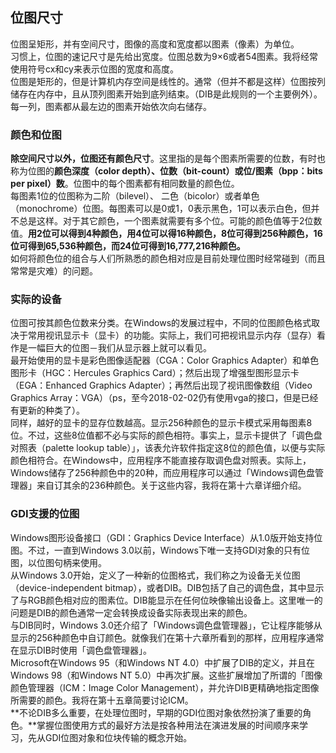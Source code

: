 ## 位图尺寸
位图呈矩形，并有空间尺寸，图像的高度和宽度都以图素（像素）为单位。    
习惯上，位图的速记尺寸是先给出宽度。位图总数为9×6或者54图素。我将经常使用符号cx和cy来表示位图的宽度和高度。    
位图是矩形的，但是计算机内存空间是线性的。通常（但并不都是这样）位图按列储存在内存中，且从顶列图素开始到底列结束。（DIB是此规则的一个主要例外）。每一列，图素都从最左边的图素开始依次向右储存。    
### 颜色和位图
**除空间尺寸以外，位图还有颜色尺寸**。这里指的是每个图素所需要的位数，有时也称为位图的**颜色深度（color depth）、位数（bit-count）或位/图素（bpp：bits per pixel）数**。位图中的每个图素都有相同数量的颜色位。   
每图素1位的位图称为二阶（bilevel）、 二色（bicolor）或者单色 （monochrome）位图。每图素可以是0或1，0表示黑色，1可以表示白色，但并不总是这样。对于其它颜色，一个图素就需要有多个位。可能的颜色值等于2位数值。**用2位可以得到4种颜色，用4位可以得16种颜色，8位可得到256种颜色，16位可得到65,536种颜色，而24位可得到16,777,216种颜色。**    
如何将颜色位的组合与人们所熟悉的颜色相对应是目前处理位图时经常碰到（而且常常是灾难）的问题。
### 实际的设备
位图可按其颜色位数来分类。在Windows的发展过程中，不同的位图颜色格式取决于常用视讯显示卡（显卡）的功能。实际上，我们可把视讯显示内存（显存）看作是一幅巨大的位图－我们从显示器上就可以看见。    
最开始使用的显卡是彩色图像适配器（CGA：Color Graphics Adapter）和单色图形卡（HGC：Hercules Graphics Card）；然后出现了增强型图形显示卡（EGA：Enhanced Graphics Adapter）；再然后出现了视讯图像数组（Video Graphics Array：VGA）（ps，至今2018-02-02仍有使用vga的接口，但是已经有更新的种类了）。   
同样，越好的显卡的显存位数越高。显示256种颜色的显示卡模式采用每图素8位。不过，这些8位值都不必与实际的颜色相符。事实上，显示卡提供了「调色盘对照表（palette lookup table）」，该表允许软件指定这8位的颜色值，以便与实际颜色相符合。在Windows中，应用程序不能直接存取调色盘对照表。实际上，Windows储存了256种颜色中的20种，而应用程序可以通过「Windows调色盘管理器」来自订其余的236种颜色。关于这些内容，我将在第十六章详细介绍。     
### GDI支援的位图
Windows图形设备接口（GDI：Graphics Device Interface）从1.0版开始支持位图。不过，一直到Windows 3.0以前，Windows下唯一支持GDI对象的只有位图，以位图句柄来使用。    
从Windows 3.0开始，定义了一种新的位图格式，我们称之为设备无关位图（device-independent bitmap），或者DIB。DIB包括了自己的调色盘，其中显示了与RGB颜色相对应的图素位。DIB能显示在任何位映像输出设备上。这里唯一的问题是DIB的颜色通常一定会转换成设备实际表现出来的颜色。    
与DIB同时，Windows 3.0还介绍了「Windows调色盘管理器」，它让程序能够从显示的256种颜色中自订颜色。就像我们在第十六章所看到的那样，应用程序通常在显示DIB时使用「调色盘管理器」。    
Microsoft在Windows 95（和Windows NT 4.0）中扩展了DIB的定义，并且在Windows 98（和Windows NT 5.0）中再次扩展。这些扩展增加了所谓的「图像颜色管理器（ICM：Image Color Management），并允许DIB更精确地指定图像所需要的颜色。我将在第十五章简要讨论ICM。    
**不论DIB多么重要，在处理位图时，早期的GDI位图对象依然扮演了重要的角色。**掌握位图使用方式的最好方法是按各种用法在演进发展的时间顺序来学习，先从GDI位图对象和位块传输的概念开始。